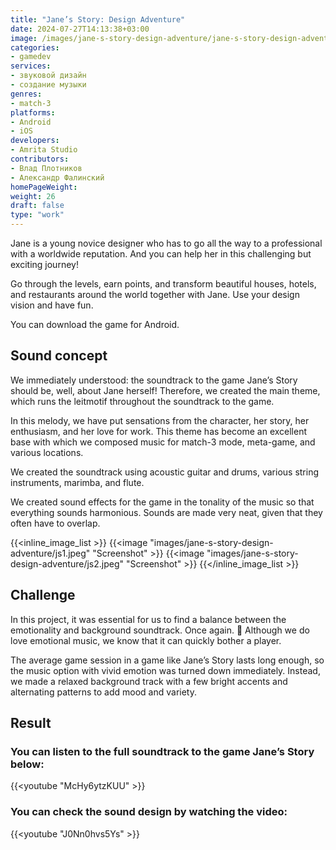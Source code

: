 ```yaml
---
title: "Jane’s Story: Design Adventure"
date: 2024-07-27T14:13:38+03:00
image: /images/jane-s-story-design-adventure/jane-s-story-design-adventure-thumb.webp
categories:
- gamedev
services:
- звуковой дизайн
- создание музыки
genres:
- match-3
platforms:
- Android
- iOS
developers:
- Amrita Studio
contributors:
- Влад Плотников
- Александр Фалинский
homePageWeight:
weight: 26
draft: false
type: "work"
---
```


Jane is a young novice designer who has to go all the way to a professional with a worldwide reputation. And you can help her in this challenging but exciting journey!

Go through the levels, earn points, and transform beautiful houses, hotels, and restaurants around the world together with Jane. Use your design vision and have fun.

You can download the game for Android.

## Sound concept

We immediately understood: the soundtrack to the game Jane’s Story should be, well, about Jane herself! Therefore, we created the main theme, which runs the leitmotif throughout the soundtrack to the game.

In this melody, we have put sensations from the character, her story, her enthusiasm, and her love for work. This theme has become an excellent base with which we composed music for match-3 mode, meta-game, and various locations.

We created the soundtrack using acoustic guitar and drums, various string instruments, marimba, and flute.

We created sound effects for the game in the tonality of the music so that everything sounds harmonious. Sounds are made very neat, given that they often have to overlap.

{{<inline_image_list >}}
{{<image "images/jane-s-story-design-adventure/js1.jpeg" "Screenshot"  >}}
{{<image "images/jane-s-story-design-adventure/js2.jpeg" "Screenshot"  >}}
{{</inline_image_list >}}

## Challenge

In this project, it was essential for us to find a balance between the emotionality and background soundtrack. Once again. 🙂 Although we do love emotional music, we know that it can quickly bother a player.

The average game session in a game like Jane’s Story lasts long enough, so the music option with vivid emotion was turned down immediately. Instead, we made a relaxed background track with a few bright accents and alternating patterns to add mood and variety.

## Result

### You can listen to the full soundtrack to the game Jane’s Story below:

{{<youtube "McHy6ytzKUU" >}}

### You can check the sound design by watching the video:

{{<youtube "J0Nn0hvs5Ys" >}}